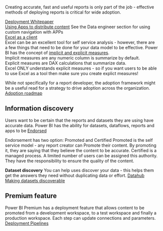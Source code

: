 Creating accurate, fast and useful reports is only part of the job - effective methods of deploying reports is critical for wide adoption.  


[Deployment Whitepaper](https://docs.microsoft.com/en-us/power-bi/guidance/whitepaper-powerbi-enterprise-deployment)<br/>
[Using Apps to distribute content](https://docs.microsoft.com/en-us/power-bi/consumer/end-user-apps)  See the Data engineer section for using custom navigation with APPs<br/>
[Excel as a client](https://docs.microsoft.com/en-us/power-bi/collaborate-share/service-analyze-in-excel)<br/>
Excel can be an excellent tool for self service analysis - however, there are a few things that need to be done for your data model to be effective.  Power BI has the concept of [implicit and explicit measures](https://radacad.com/explicit-vs-implicit-dax-measures-in-power-bi).<br/>
Implicit measures are any numeric column is summarize by default.  <br/>
Explicit measures are DAX calculations that summarize data.  <br/>
Excel ONLY understands explicit measures - so if you want users to be able to use Excel as a tool then make sure you create explict measures!<br/>

While not specifically for a report developer, the adoption framework might be a useful read for a strategy to drive adoption across the organization. [Adoption roadmap](https://docs.microsoft.com/en-us/power-bi/guidance/powerbi-adoption-roadmap-overview)

## Information discovery
Users want to be certain that the reports and datasets they are using have accurate data.  Power BI has the ability for datasets, dataflows, reports and apps to be [Endorsed](https://docs.microsoft.com/en-us/power-bi/collaborate-share/service-endorsement-overview)  

Endorsement has two option: Promoted and Certified
Promoted is the self service model - any report creator can Promote their content.  By promoting it, they are saying that they believe the content to be accurate.
Certified is a managed process. A limited number of users can be assigned this authority.  They have the responsibility to ensure the quality of the content.  

**Dataset discovery** 
You can help uses discover your data - this helps them get the answers they need without duplicating data or effort.
[Datahub](https://docs.microsoft.com/en-us/power-bi/connect-data/service-datasets-hub)</br>
[Making datasets discoverable](https://docs.microsoft.com/en-us/power-bi/connect-data/service-datasets-hub#make-your-dataset-discoverable)

## Premium feature
Power BI Premium has a deployment feature that allows content to be promoted from a development workspace, to a test workspace and finally a production workspace.  Each step can update connections and parameters.  
[Deployment Pipelines](https://docs.microsoft.com/en-us/power-bi/create-reports/deployment-pipelines-overview)


